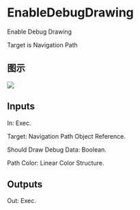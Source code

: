 # EnableDebugDrawing

Enable Debug Drawing

Target is Navigation Path

## 图示

![]($-20221218-17462567.png)

## Inputs

In: Exec.

Target: Navigation Path Object Reference.

Should Draw Debug Data: Boolean.

Path Color: Linear Color Structure.  

## Outputs

Out: Exec.

